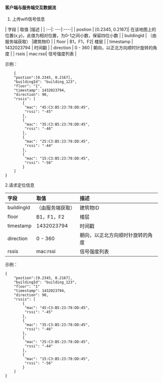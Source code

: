 #### 客户端与服务端交互数据流

1. 上传wifi信号信息

| 字段 | 取值 |描述 |
| :--|: ---|:----|
| postion | [0.2345, 0.2167]| 在该地图上的位置(x,y)，此值为相对位置，为0-1之间小数，保留四位小数 |
| buildingId | （由服务端获取） |建筑物ID |
| floor | B1，F1，F2| 楼层 |
| timestamp | 1432023794 | 时间戳 |
| direction | 0 - 360 | 朝向，以正北方向顺时针旋转的角度 |
| rssis | mac:rssi| 信号强度列表 |

示例：
```
    {
	"postion":[0.2345, 0.2167],
	"buildingId": "building_123",
	"floor": "1",
	"timestamp": 1432023794,
	"direction": 90,
	"rssis": [
		{
		 "mac": "45:C3:B5:23:78:DD:45",
		 "rssi": "-45"
		},
		{
		 "mac": "35:C3:B5:23:78:DD:45",
		 "rssi": "-46"
		},
		{
		 "mac": "25:C3:B5:23:78:DD:45",
		 "rssi": "-44"
		},
		{
		 "mac": "15:C3:B5:23:78:DD:45",
		 "rssi": "-56"
		}
	]
}
```

2.请求定位信息

| 字段 | 取值 | 描述 |
|:-----|:----|:---- |
| buildingId | （由服务端获取） |建筑物ID |
| floor | B1，F1，F2| 楼层 |
| timestamp | 1432023794 | 时间戳 |
| direction | 0 - 360 | 朝向，以正北方向顺时针旋转的角度 |
| rssis | mac:rssi| 信号强度列表 |

示例：

```
{
	"postion":[0.2345, 0.2167],
	"buildingId": "building_123",
	"floor": "1"
	"timestamp": 1432023794,
	"direction": 90,
	"rssis": [
		{
		 "mac": "45:C3:B5:23:78:DD:45",
		 "rssi": "-45"
		},
		{
		 "mac": "35:C3:B5:23:78:DD:45",
		 "rssi": "-46"
		},
		{
		 "mac": "25:C3:B5:23:78:DD:45",
		 "rssi": "-44"
		},
		{
		 "mac": "15:C3:B5:23:78:DD:45",
		 "rssi": "-56"
		}
	]
}
```